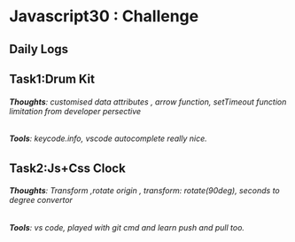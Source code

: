 # Javascript30 : Challenge 

## Daily Logs

## **Task1**:Drum Kit
###### **Thoughts**: customised data attributes , arrow function, setTimeout function limitation from developer            persective
###### **Tools**:  keycode.info, vscode autocomplete really nice.


## **Task2**:Js+Css Clock
###### **Thoughts**: Transform ,rotate origin , transform: rotate(90deg), seconds to degree convertor           
###### **Tools**:  vs code, played with git cmd and learn push and pull too.
